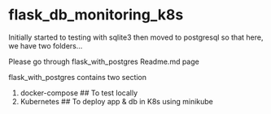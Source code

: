 # flask_db_monitoring_k8s

Initially started to testing with sqlite3 then moved to postgresql so that here, we have two folders...

Please go through flask_with_postgres Readme.md page 


flask_with_postgres contains two section
1. docker-compose        ## To test locally
2. Kubernetes            ## To deploy app & db in K8s using minikube